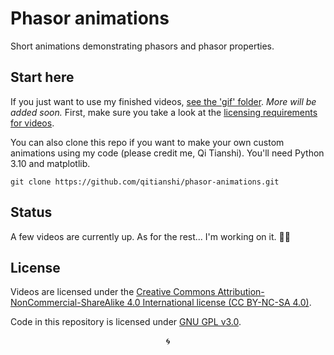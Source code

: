 # Phasor animations
Short animations demonstrating phasors and phasor properties.

## Start here
If you just want to use my finished videos, [see the 'gif'
folder](https://github.com/qitianshi/phasor-animations/tree/main/gif).
*More will be added soon.* First, make sure you take a look at the
[licensing requirements for videos](#license).

You can also clone this repo if you want to make your own custom
animations using my code (please credit me, Qi Tianshi). You'll need
Python 3.10 and matplotlib.

```
git clone https://github.com/qitianshi/phasor-animations.git
```

## Status
A few videos are currently up. As for the rest... I'm working on it. 😵‍💫

## License
Videos are licensed under the [Creative Commons
Attribution-NonCommercial-ShareAlike 4.0 International license
(CC BY-NC-SA 4.0)](https://creativecommons.org/licenses/by-nc-sa/4.0/).

Code in this repository is licensed under [GNU GPL v3.0](LICENSE).

<p align="center">🌀</p>
